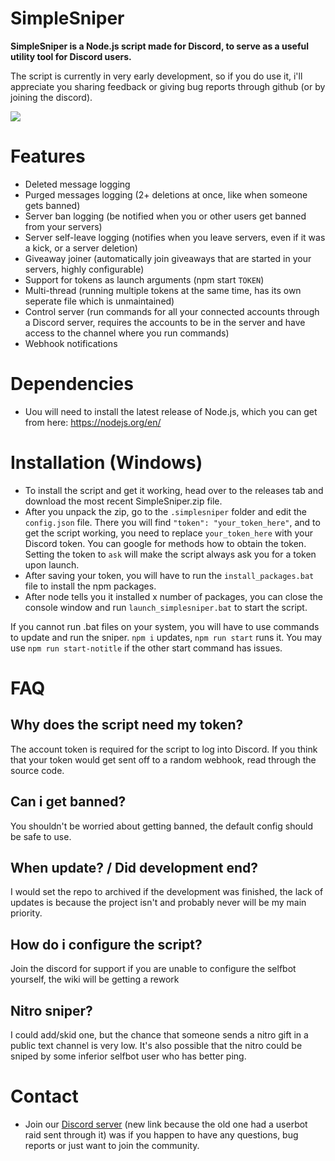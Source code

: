 # SimpleSniper

**SimpleSniper is a Node.js script made for Discord, to serve as a useful utility tool for Discord users.**

The script is currently in very early development, so if you do use it, i'll appreciate you sharing feedback or giving bug reports through github (or by joining the discord).

<img src=https://cdn.discordapp.com/attachments/768172991020007426/987829538845245460/sniper.png>

# Features
- Deleted message logging
- Purged messages logging (2+ deletions at once, like when someone gets banned)
- Server ban logging (be notified when you or other users get banned from your servers)
- Server self-leave logging (notifies when you leave servers, even if it was a kick, or a server deletion)
- Giveaway joiner (automatically join giveaways that are started in your servers, highly configurable)
- Support for tokens as launch arguments (npm start `TOKEN`)
- Multi-thread (running multiple tokens at the same time, has its own seperate file which is unmaintained)
- Control server (run commands for all your connected accounts through a Discord server, requires the accounts to be in the server and have access to the channel where you run commands)
- Webhook notifications

# Dependencies
- Uou will need to install the latest release of Node.js, which you can get from here: https://nodejs.org/en/

# Installation (Windows)
- To install the script and get it working, head over to the releases tab and download the most recent SimpleSniper.zip file.
- After you unpack the zip, go to the `.simplesniper` folder and edit the `config.json` file. There you will find `"token": "your_token_here"`, and to get the script working, you need to replace `your_token_here` with your Discord token. You can google for methods how to obtain the token. Setting the token to `ask` will make the script always ask you for a token upon launch.
- After saving your token, you will have to run the `install_packages.bat` file to install the npm packages.
- After node tells you it installed x number of packages, you can close the console window and run `launch_simplesniper.bat` to start the script.

If you cannot run .bat files on your system, you will have to use commands to update and run the sniper. `npm i` updates, `npm run start` runs it. You may use `npm run start-notitle` if the other start command has issues.

# FAQ
## Why does the script need my token?
The account token is required for the script to log into Discord. If you think that your token would get sent off to a random webhook, read through the source code.

## Can i get banned?
You shouldn't be worried about getting banned, the default config should be safe to use.

## When update? / Did development end?
I would set the repo to archived if the development was finished, the lack of updates is because the project isn't and probably never will be my main priority.

## How do i configure the script?
Join the discord for support if you are unable to configure the selfbot yourself, the wiki will be getting a rework

## Nitro sniper?
I could add/skid one, but the chance that someone sends a nitro gift in a public text channel is very low. It's also possible that the nitro could be sniped by some inferior selfbot user who has better ping.

# Contact
- Join our [Discord server](https://discord.gg/yxCkjfATgE) (new link because the old one had a userbot raid sent through it) was if you happen to have any questions, bug reports or just want to join the community.
